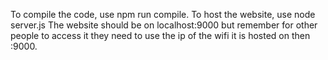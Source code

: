 To compile the code, use npm run compile.
To host the website, use node server.js
The website should be on localhost:9000 but remember for other people to access it they need to use the ip of the wifi it is hosted on then :9000.
